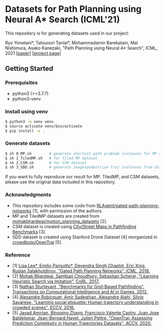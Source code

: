 # Datasets for Path Planning using Neural A* Search (ICML'21)

This repository is for generating datasets used in our project:

Ryo Yonetani\*, Tatsunori Taniai\*, Mohammadamin Barekatain, Mai Nishimura, Asako Kanezaki, "Path Planning using Neural A\* Search", ICML, 2021 [[paper]](https://arxiv.org/abs/2009.07476) [[project page]](https://omron-sinicx.github.io/neural-astar/)

## Getting Started

### Prerequisites
- python3 (>=3.7.7)
- python3-venv

### Install using venv
```sh
$ python3 -m venv venv
$ source activate venv/bin/activate
$ pip install -e .
```

### Generate datasets

```sh
$ sh 0_MP.sh		# generate shortest path problem instances for MP dataset
$ sh 1_TiledMP.sh	# for Tiled MP dataset
$ sh 2_CSM.sh		# for CSM dataset
$ sh 3_SDD.sh		# generate image+pedestrian traj instances from Stanford Drone Dataset
```

If you want to fully reproduce our result for MP, TiledMP, and CSM datasets, please use the original data included in this repository.


### Acknowledgments

- This repository includes some code from [RLAgent/gated-path-planning-networks](https://github.com/RLAgent/gated-path-planning-networks) [1], with permission of the authors.
- MP and TiledMP datasets are created from [mohakbhardwaj/motion_planning_datasets](https://github.com/mohakbhardwaj/motion_planning_datasets) [2].
- CSM dataset is created using [City/Street Maps in Pathfinding Benchmarks](https://movingai.com/benchmarks/grids.html) [3].
- SDD dataset is created using Stanford Drone Dataset [4] reorganized in [crowdbotp/OpenTraj](https://github.com/crowdbotp/OpenTraj) [5].


### Reference
- [1] [Lisa Lee*, Emilio Parisotto*, Devendra Singh Chaplot, Eric Xing, Ruslan Salakhutdinov, "Gated Path Planning Networks", ICML, 2018.](https://arxiv.org/abs/1806.06408)
- [2] [Mohak Bhardwaj, Sanjiban Choudhury, Sebastian Scherer, "Learning Heuristic Search via Imitation", CoRL, 2017.](https://arxiv.org/abs/1707.03034)
- [3] [Nathan Sturtevant, "Benchmarks for Grid-Based Pathfinding", Transactions on Computational Intelligence and AI in Games, 2012.](https://ieeexplore.ieee.org/document/6194296)
- [4] [Alexandre Robicquet, Amir Sadeghian, Alexandre Alahi, Silvio Savarese, "Learning social etiquette: Human trajectory understanding in crowded scenes", ECCV, 2016.](http://svl.stanford.edu/assets/papers/ECCV16social.pdf)
- [5] [Javad Amirian, Bingqing Zhang, Francisco Valente Castro, Juan Jose Baldelomar, Jean-Bernard Hayet, Julien Pettre, "OpenTraj: Assessing Prediction Complexity in Human Trajectories Datasets", ACCV, 2020.](https://arxiv.org/abs/2010.00890 )
